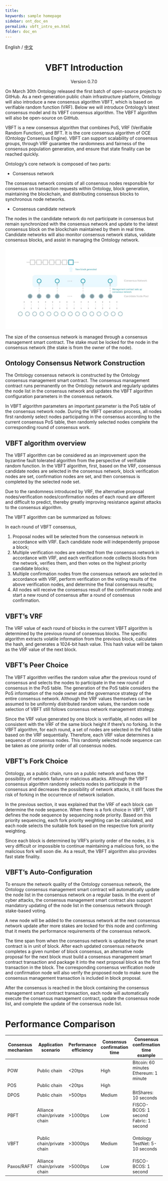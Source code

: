 ```yaml
---
title: 
keywords: sample homepage
sidebar: ont_doc_en
permalink: vbft_intro_en.html
folder: doc_en
---
```


English / [中文](./vbft_intro_zh.html)


<h1 align="center">VBFT Introduction</h1>
<p align="center" class="version">Version 0.7.0 </p>

On March 30th Ontology released the first batch of open-source projects to GitHub. As a next-generation public chain infrastructure platform, Ontology will also introduce a new consensus algorithm VBFT, which is based on verifiable random function (VRF). Below we will introduce Ontology’s latest consensus model and its VBFT consensus algorithm. The VBFT algorithm will also be open-source on GitHub.

VBFT is a new consensus algorithm that combines PoS, VRF (Verifiable Random Function), and BFT. It is the core consensus algorithm of OCE (Ontology Consensus Engine). VBFT can support scalability of consensus groups, through VRF guarantee the randomness and fairness of the consensus population generation, and ensure that state finality can be reached quickly.

Ontology’s core network is composed of two parts:

* Consensus network

>
The consensus network consists of all consensus nodes responsible for consensus on transaction requests within Ontology, block generation, maintaining the blockchain, and distributing consensus blocks to synchronous node networks.

* Consensus candidate network

>
The nodes in the candidate network do not participate in consensus but remain synchronized with the consensus network and update to the latest consensus block on the blockchain maintained by them in real time. Candidate networks will also monitor consensus network status, validate consensus blocks, and assist in managing the Ontology network.

![VBFT Network](./lib/images/vbft-network.jpeg)

The size of the consensus network is managed through a consensus management smart contract. The stake must be locked for the node in the consensus network (the stake is from the owner of the node).

## Ontology Consensus Network Construction

The Ontology consensus network is constructed by the Ontology consensus management smart contract. The consensus management contract runs permanently on the Ontology network and regularly updates the node list in the consensus network and updates the VBFT algorithm configuration parameters in the consensus network.

In VBFT algorithm parameters an important parameter is the PoS table of the consensus network node. During the VBFT operation process, all nodes first randomly select nodes participating in the consensus according to the current consensus PoS table, then randomly selected nodes complete the corresponding round of consensus work.

## VBFT algorithm overview

The VBFT algorithm can be considered as an improvement upon the byzantine fault tolerated algorithm from the perspective of verifiable random function. In the VBFT algorithm, first, based on the VRF, consensus candidate nodes are selected in the consensus network, block verification nodes are set, confirmation nodes are set, and then consensus is completed by the selected node set.

Due to the randomness introduced by VRF, the alternative proposal nodes/verification nodes/confirmation nodes of each round are different and difficult to predict, thereby greatly improving resistance against attacks to the consensus algorithm.

The VBFT algorithm can be summarized as follows:

In each round of VBFT consensus,

1. Proposal nodes will be selected from the consensus network in accordance with VRF. Each candidate node will independently propose a block;
2. Multiple verification nodes are selected from the consensus network in accordance with VRF, and each verification node collects blocks from the network, verifies them, and then votes on the highest priority candidate blocks;
3. Multiple confirmation nodes from the consensus network are selected in accordance with VRF, perform verification on the voting results of the above verification nodes, and determine the final consensus results;
4. All nodes will receive the consensus result of the confirmation node and start a new round of consensus after a round of consensus confirmation.


## VBFT’s VRF

The VRF value of each round of blocks in the current VBFT algorithm is determined by the previous round of consensus blocks. The specific algorithm extracts volatile information from the previous block, calculates the hash, and generates a 1024-bit hash value. This hash value will be taken as the VRF value of the next block.


## VBFT’s Peer Choice

The VBFT algorithm verifies the random value after the previous round of consensus and selects the nodes to participate in the new round of consensus in the PoS table. The generation of the PoS table considers the PoS information of the node owner and the governance strategy of the entire consensus network. Although the VRF values themselves can be assumed to be uniformly distributed random values, the random node selection of VBFT still follows consensus network management strategy.

Since the VRF value generated by one block is verifiable, all nodes will be consistent with the VRF of the same block height if there’s no forking. In the VBFT algorithm, for each round, a set of nodes are selected in the PoS table based on the VRF sequentially. Therefore, each VRF value determines a sequence of consensus nodes. This randomly selected node sequence can be taken as one priority order of all consensus nodes.


## VBFT’s Fork Choice

Ontology, as a public chain, runs on a public network and faces the possibility of network failure or malicious attacks. Although the VBFT consensus algorithm randomly selects nodes to participate in the consensus and decreases the possibility of network attacks, it still faces the risk of forking in the occurrence of network isolation.

In the previous section, it was explained that the VRF of each block can determine the node sequence. When there is a fork choice in VBFT, VBFT defines the node sequence by sequencing node priority. Based on this priority sequencing, each fork priority weighting can be calculated, and each node selects the suitable fork based on the respective fork priority weighting.

Since each block is determined by VRF’s priority order of the nodes, it is very difficult or impossible to continue maintaining a malicious fork, so the malicious fork will soon die. As a result, the VBFT algorithm also provides fast state finality.


## VBFT’s Auto-Configuration

To ensure the network quality of the Ontology consensus network, the Ontology consensus management smart contract will automatically update the node list in the consensus network on a regular basis. In the event of cyber attacks, the consensus management smart contract also support mandatory updating of the node list in the consensus network through stake-based voting.

A new node will be added to the consensus network at the next consensus network update after more stakes are locked for this node and confirming that it meets the performance requirements of the consensus network.

The time span from when the consensus network is updated by the smart contract is in unit of block. After each updated consensus network completes a given number of block consensus, an alternative node proposal for the next block must build a consensus management smart contract transaction and package it into the next proposal block as the first transaction in the block. The corresponding consensus verification node and confirmation node will also verify the proposed node to make sure the consensus management transaction is included in block proposal.

After the consensus is reached in the block containing the consensus management smart contract transaction, each node will automatically execute the consensus management contract, update the consensus node list, and complete the update of the consensus node list.

# Performance Comparison

| Consensus mechanism | Application scenario      | Performance efficiency | Consensus confirmation  time | Consensus confirmation time example | Number of consensus nodes | Tolerated malicious nodes                                | Resource consumption | Manageability |
| ----------------------- | ----------------------------- | -------------------------- | -------------------------------- | --------------------------------------- | ----------------------------- | ------------------------------------------------------------ | ------------------------ | ------------------------- |
| POW                     | Public chain                  | <20tps                     | High                             | Bitcoin: 60 minutes <br> Ethereum: 1 minute                    | -                             | 50%                                                          | High                     | Low                       |
| POS                     | Public chain                  | <20tps                     | High                             |                                         | -                             | 50%                                                          | Medium                   | Medium                    |
| DPOS                    | Public chain                  | >500tps                    | Medium                           | BitShares: 10 seconds                   | Less than 30                  | Supported                                                    | Low                      | High                      |
| PBFT                    | Alliance chain/private  chain | >1000tps                   | Low                              | FISCO-BCOS: 1 second  <br> Fabric: 1 second                  | Less than 30                  | No more than 1/3 of consensus nodes                          | Low                      | High                      |
| VBFT                    | Public chain/private chain    | >3000tps                   | Medium                           | Ontology TestNet: 5-10 seconds          | Less than 1,000               | Configurable, no  more than 1/3 of consensus nodes | Low                      | High                      |
| Paxos/RAFT              | Alliance chain/private  chain | >5000tps                   | Low                              | FISCO-BCOS: 1 second                    | Less than 30                  | Not supported                                                | Low                      | High                      |
